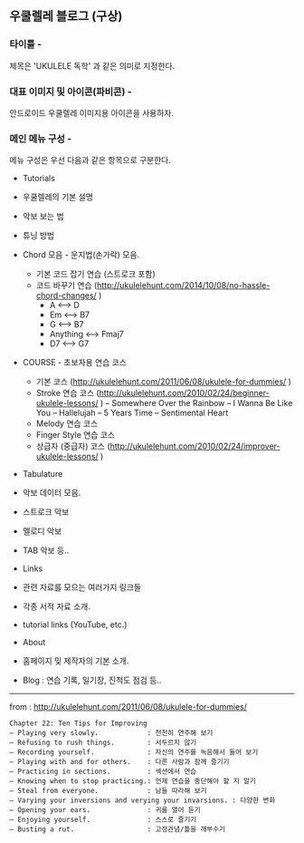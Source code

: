 ## 우쿨렐레 블로그 (구상)

### 타이틀 -
제목은 'UKULELE 독학' 과 같은 의미로 지정한다.

### 대표 이미지 및 아이콘(파비콘) -
안드로이드 우쿨렐레 이미지용 아이콘을 사용하자.

### 메인 메뉴 구성 -
메뉴 구성은 우선 다음과 같은 항목으로 구분한다.
* Tutorials
 * 우쿨렐레의 기본 설명
 * 악보 보는 법
 * 튜닝 방법
 * Chord 모음 - 운지법(손가락) 모음.
   * 기본 코드 잡기 연습 (스트로크 포함)
   * 코드 바꾸기 연습 (http://ukulelehunt.com/2014/10/08/no-hassle-chord-changes/ )
     * A <--> D
     * Em <--> B7
     * G <--> B7
     * Anything <--> Fmaj7
     * D7 <--> G7
 * COURSE - 초보자용 연습 코스
   * 기본 코스 (http://ukulelehunt.com/2011/06/08/ukulele-for-dummies/ )
   * Stroke 연습 코스
      (http://ukulelehunt.com/2010/02/24/beginner-ukulele-lessons/ )
      – Somewhere Over the Rainbow
      – I Wanna Be Like You
      – Hallelujah
      – 5 Years Time
      – Sentimental Heart
   * Melody 연습 코스
   * Finger Style 연습 코스
   * 상급자 (중급자) 코스
     (http://ukulelehunt.com/2010/02/24/improver-ukulele-lessons/ )

* Tabulature
 * 악보 데이터 모음.
 * 스트로크 악보
 * 멜로디 악보
 * TAB 악보 등..
* Links
 * 관련 자료를 모으는 여러가지 링크들
 * 각종 서적 자료 소개.
 * tutorial links (YouTube, etc.)
* About
 * 홈페이지 및 제작자의 기본 소개.
 * Blog : 연습 기록, 일기장, 진척도 점검 등..

------
from : http://ukulelehunt.com/2011/06/08/ukulele-for-dummies/
```
Chapter 22: Ten Tips for Improving
– Playing very slowly.            : 천천히 연주해 보기
– Refusing to rush things.        : 서두르지 않기
– Recording yourself.             : 자신의 연주를 녹음해서 들어 보기
– Playing with and for others.    : 다른 사람과 함께 즐기기
– Practicing in sections.         : 섹션에서 연습
– Knowing when to stop practicing.: 언제 연습을 중단해야 할 지 알기
– Steal from everyone.            : 남들 따라해 보기
– Varying your inversions and verying your invarsions. : 다양한 변화
– Opening your ears.              : 귀를 열어 듣기
– Enjoying yourself.              : 스스로 즐기기
– Busting a rut.                  : 고정관념/틀을 깨부수기
```

